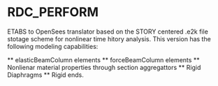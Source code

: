 ﻿# RDC_PERFORM

ETABS to OpenSees translator based on the STORY centered .e2k file stotage scheme for nonlinear time hitory analysis.
This version has the following modeling capabilities:

** elasticBeamColumn elements
** forceBeamColumn elements
** Nonlienar material properties through section aggregattors
** Rigid Diaphragms
** Rigid ends.

